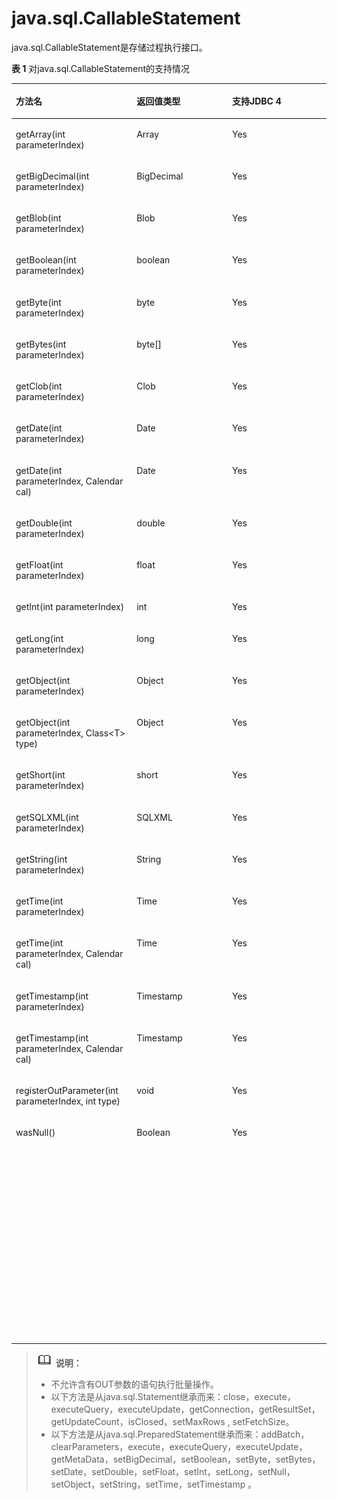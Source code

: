 # java.sql.CallableStatement<a name="ZH-CN_TOPIC_0289900773"></a>

java.sql.CallableStatement是存储过程执行接口。

**表 1**  对java.sql.CallableStatement的支持情况

<a name="zh-cn_topic_0237120392_zh-cn_topic_0213179158_zh-cn_topic_0189250822_zh-cn_topic_0059778741_zh-cn_topic_0058965232_table3828870"></a>
<table><thead align="left"><tr id="zh-cn_topic_0237120392_zh-cn_topic_0213179158_zh-cn_topic_0189250822_zh-cn_topic_0059778741_zh-cn_topic_0058965232_row36987648"><th class="cellrowborder" valign="top" width="38.33%" id="mcps1.2.4.1.1"><p id="zh-cn_topic_0237120392_zh-cn_topic_0213179158_zh-cn_topic_0189250822_zh-cn_topic_0059778741_zh-cn_topic_0058965232_p43209511"><a name="zh-cn_topic_0237120392_zh-cn_topic_0213179158_zh-cn_topic_0189250822_zh-cn_topic_0059778741_zh-cn_topic_0058965232_p43209511"></a><a name="zh-cn_topic_0237120392_zh-cn_topic_0213179158_zh-cn_topic_0189250822_zh-cn_topic_0059778741_zh-cn_topic_0058965232_p43209511"></a>方法名</p>
</th>
<th class="cellrowborder" valign="top" width="30.330000000000002%" id="mcps1.2.4.1.2"><p id="zh-cn_topic_0237120392_zh-cn_topic_0213179158_zh-cn_topic_0189250822_zh-cn_topic_0059778741_zh-cn_topic_0058965232_p10309494"><a name="zh-cn_topic_0237120392_zh-cn_topic_0213179158_zh-cn_topic_0189250822_zh-cn_topic_0059778741_zh-cn_topic_0058965232_p10309494"></a><a name="zh-cn_topic_0237120392_zh-cn_topic_0213179158_zh-cn_topic_0189250822_zh-cn_topic_0059778741_zh-cn_topic_0058965232_p10309494"></a>返回值类型</p>
</th>
<th class="cellrowborder" valign="top" width="31.34%" id="mcps1.2.4.1.3"><p id="zh-cn_topic_0237120392_zh-cn_topic_0213179158_zh-cn_topic_0189250822_zh-cn_topic_0059778741_zh-cn_topic_0058965232_p61969327"><a name="zh-cn_topic_0237120392_zh-cn_topic_0213179158_zh-cn_topic_0189250822_zh-cn_topic_0059778741_zh-cn_topic_0058965232_p61969327"></a><a name="zh-cn_topic_0237120392_zh-cn_topic_0213179158_zh-cn_topic_0189250822_zh-cn_topic_0059778741_zh-cn_topic_0058965232_p61969327"></a>支持JDBC 4</p>
</th>
</tr>
</thead>
<tbody><tr id="row12430336205012"><td class="cellrowborder" valign="top" width="38.33%" headers="mcps1.2.4.1.1 "><p id="p1543019364504"><a name="p1543019364504"></a><a name="p1543019364504"></a>getArray(int parameterIndex)</p>
</td>
<td class="cellrowborder" valign="top" width="30.330000000000002%" headers="mcps1.2.4.1.2 "><p id="p143016364508"><a name="p143016364508"></a><a name="p143016364508"></a>Array</p>
</td>
<td class="cellrowborder" valign="top" width="31.34%" headers="mcps1.2.4.1.3 "><p id="p7430103617507"><a name="p7430103617507"></a><a name="p7430103617507"></a>Yes</p>
</td>
</tr>
<tr id="row1321975917113"><td class="cellrowborder" valign="top" width="38.33%" headers="mcps1.2.4.1.1 "><p id="p2219125918117"><a name="p2219125918117"></a><a name="p2219125918117"></a>getBigDecimal(int parameterIndex)</p>
</td>
<td class="cellrowborder" valign="top" width="30.330000000000002%" headers="mcps1.2.4.1.2 "><p id="p1021965910111"><a name="p1021965910111"></a><a name="p1021965910111"></a>BigDecimal</p>
</td>
<td class="cellrowborder" valign="top" width="31.34%" headers="mcps1.2.4.1.3 "><p id="p1321920594111"><a name="p1321920594111"></a><a name="p1321920594111"></a>Yes</p>
</td>
</tr>
<tr id="row7856581647"><td class="cellrowborder" valign="top" width="38.33%" headers="mcps1.2.4.1.1 "><p id="p4869582419"><a name="p4869582419"></a><a name="p4869582419"></a>getBlob(int parameterIndex)</p>
</td>
<td class="cellrowborder" valign="top" width="30.330000000000002%" headers="mcps1.2.4.1.2 "><p id="p11864580412"><a name="p11864580412"></a><a name="p11864580412"></a>Blob</p>
</td>
<td class="cellrowborder" valign="top" width="31.34%" headers="mcps1.2.4.1.3 "><p id="p5864589415"><a name="p5864589415"></a><a name="p5864589415"></a>Yes</p>
</td>
</tr>
<tr id="row1744091961"><td class="cellrowborder" valign="top" width="38.33%" headers="mcps1.2.4.1.1 "><p id="p144418919616"><a name="p144418919616"></a><a name="p144418919616"></a>getBoolean(int parameterIndex)</p>
</td>
<td class="cellrowborder" valign="top" width="30.330000000000002%" headers="mcps1.2.4.1.2 "><p id="p244149464"><a name="p244149464"></a><a name="p244149464"></a>boolean</p>
</td>
<td class="cellrowborder" valign="top" width="31.34%" headers="mcps1.2.4.1.3 "><p id="p3441991560"><a name="p3441991560"></a><a name="p3441991560"></a>Yes</p>
</td>
</tr>
<tr id="row99816261715"><td class="cellrowborder" valign="top" width="38.33%" headers="mcps1.2.4.1.1 "><p id="p10981162612715"><a name="p10981162612715"></a><a name="p10981162612715"></a>getByte(int parameterIndex)</p>
</td>
<td class="cellrowborder" valign="top" width="30.330000000000002%" headers="mcps1.2.4.1.2 "><p id="p129811226472"><a name="p129811226472"></a><a name="p129811226472"></a>byte</p>
</td>
<td class="cellrowborder" valign="top" width="31.34%" headers="mcps1.2.4.1.3 "><p id="p59818265711"><a name="p59818265711"></a><a name="p59818265711"></a>Yes</p>
</td>
</tr>
<tr id="row4966514681"><td class="cellrowborder" valign="top" width="38.33%" headers="mcps1.2.4.1.1 "><p id="p696716141283"><a name="p696716141283"></a><a name="p696716141283"></a>getBytes(int parameterIndex)</p>
</td>
<td class="cellrowborder" valign="top" width="30.330000000000002%" headers="mcps1.2.4.1.2 "><p id="p189679141189"><a name="p189679141189"></a><a name="p189679141189"></a>byte[]</p>
</td>
<td class="cellrowborder" valign="top" width="31.34%" headers="mcps1.2.4.1.3 "><p id="p49678146815"><a name="p49678146815"></a><a name="p49678146815"></a>Yes</p>
</td>
</tr>
<tr id="row1710458491"><td class="cellrowborder" valign="top" width="38.33%" headers="mcps1.2.4.1.1 "><p id="p191052081693"><a name="p191052081693"></a><a name="p191052081693"></a>getClob(int parameterIndex)</p>
</td>
<td class="cellrowborder" valign="top" width="30.330000000000002%" headers="mcps1.2.4.1.2 "><p id="p1810510814918"><a name="p1810510814918"></a><a name="p1810510814918"></a>Clob</p>
</td>
<td class="cellrowborder" valign="top" width="31.34%" headers="mcps1.2.4.1.3 "><p id="p1210548794"><a name="p1210548794"></a><a name="p1210548794"></a>Yes</p>
</td>
</tr>
<tr id="row1292275217101"><td class="cellrowborder" valign="top" width="38.33%" headers="mcps1.2.4.1.1 "><p id="p3922105291017"><a name="p3922105291017"></a><a name="p3922105291017"></a>getDate(int parameterIndex)</p>
</td>
<td class="cellrowborder" valign="top" width="30.330000000000002%" headers="mcps1.2.4.1.2 "><p id="p11922185231020"><a name="p11922185231020"></a><a name="p11922185231020"></a>Date</p>
</td>
<td class="cellrowborder" valign="top" width="31.34%" headers="mcps1.2.4.1.3 "><p id="p692265281020"><a name="p692265281020"></a><a name="p692265281020"></a>Yes</p>
</td>
</tr>
<tr id="row4574257171015"><td class="cellrowborder" valign="top" width="38.33%" headers="mcps1.2.4.1.1 "><p id="p8574105751014"><a name="p8574105751014"></a><a name="p8574105751014"></a>getDate(int parameterIndex, Calendar cal)</p>
</td>
<td class="cellrowborder" valign="top" width="30.330000000000002%" headers="mcps1.2.4.1.2 "><p id="p19574135710108"><a name="p19574135710108"></a><a name="p19574135710108"></a>Date</p>
</td>
<td class="cellrowborder" valign="top" width="31.34%" headers="mcps1.2.4.1.3 "><p id="p20574145719104"><a name="p20574145719104"></a><a name="p20574145719104"></a>Yes</p>
</td>
</tr>
<tr id="row1376665914115"><td class="cellrowborder" valign="top" width="38.33%" headers="mcps1.2.4.1.1 "><p id="p10766859111119"><a name="p10766859111119"></a><a name="p10766859111119"></a>getDouble(int parameterIndex)</p>
</td>
<td class="cellrowborder" valign="top" width="30.330000000000002%" headers="mcps1.2.4.1.2 "><p id="p9766105911111"><a name="p9766105911111"></a><a name="p9766105911111"></a>double</p>
</td>
<td class="cellrowborder" valign="top" width="31.34%" headers="mcps1.2.4.1.3 "><p id="p1976611593113"><a name="p1976611593113"></a><a name="p1976611593113"></a>Yes</p>
</td>
</tr>
<tr id="row18905124315010"><td class="cellrowborder" valign="top" width="38.33%" headers="mcps1.2.4.1.1 "><p id="p5905144345018"><a name="p5905144345018"></a><a name="p5905144345018"></a>getFloat(int parameterIndex)</p>
</td>
<td class="cellrowborder" valign="top" width="30.330000000000002%" headers="mcps1.2.4.1.2 "><p id="p69065438503"><a name="p69065438503"></a><a name="p69065438503"></a>float</p>
</td>
<td class="cellrowborder" valign="top" width="31.34%" headers="mcps1.2.4.1.3 "><p id="p1390617434501"><a name="p1390617434501"></a><a name="p1390617434501"></a>Yes</p>
</td>
</tr>
<tr id="row171601565117"><td class="cellrowborder" valign="top" width="38.33%" headers="mcps1.2.4.1.1 "><p id="p1016165195117"><a name="p1016165195117"></a><a name="p1016165195117"></a>getInt(int parameterIndex)</p>
</td>
<td class="cellrowborder" valign="top" width="30.330000000000002%" headers="mcps1.2.4.1.2 "><p id="p4161155145112"><a name="p4161155145112"></a><a name="p4161155145112"></a>int</p>
</td>
<td class="cellrowborder" valign="top" width="31.34%" headers="mcps1.2.4.1.3 "><p id="p11161457515"><a name="p11161457515"></a><a name="p11161457515"></a>Yes</p>
</td>
</tr>
<tr id="row17392621155114"><td class="cellrowborder" valign="top" width="38.33%" headers="mcps1.2.4.1.1 "><p id="p1639222125117"><a name="p1639222125117"></a><a name="p1639222125117"></a>getLong(int parameterIndex)</p>
</td>
<td class="cellrowborder" valign="top" width="30.330000000000002%" headers="mcps1.2.4.1.2 "><p id="p193921021175111"><a name="p193921021175111"></a><a name="p193921021175111"></a>long</p>
</td>
<td class="cellrowborder" valign="top" width="31.34%" headers="mcps1.2.4.1.3 "><p id="p339292114517"><a name="p339292114517"></a><a name="p339292114517"></a>Yes</p>
</td>
</tr>
<tr id="row18307115014517"><td class="cellrowborder" valign="top" width="38.33%" headers="mcps1.2.4.1.1 "><p id="p143071650195115"><a name="p143071650195115"></a><a name="p143071650195115"></a>getObject(int parameterIndex)</p>
</td>
<td class="cellrowborder" valign="top" width="30.330000000000002%" headers="mcps1.2.4.1.2 "><p id="p43071550145117"><a name="p43071550145117"></a><a name="p43071550145117"></a>Object</p>
</td>
<td class="cellrowborder" valign="top" width="31.34%" headers="mcps1.2.4.1.3 "><p id="p16307550105116"><a name="p16307550105116"></a><a name="p16307550105116"></a>Yes</p>
</td>
</tr>
<tr id="row20865131146"><td class="cellrowborder" valign="top" width="38.33%" headers="mcps1.2.4.1.1 "><p id="p118651718413"><a name="p118651718413"></a><a name="p118651718413"></a>getObject(int parameterIndex, Class&lt;T&gt; type)</p>
</td>
<td class="cellrowborder" valign="top" width="30.330000000000002%" headers="mcps1.2.4.1.2 "><p id="p20865211418"><a name="p20865211418"></a><a name="p20865211418"></a>Object</p>
</td>
<td class="cellrowborder" valign="top" width="31.34%" headers="mcps1.2.4.1.3 "><p id="p1986516112413"><a name="p1986516112413"></a><a name="p1986516112413"></a>Yes</p>
</td>
</tr>
<tr id="row185973072815"><td class="cellrowborder" valign="top" width="38.33%" headers="mcps1.2.4.1.1 "><p id="p1786083018284"><a name="p1786083018284"></a><a name="p1786083018284"></a>getShort(int parameterIndex)</p>
</td>
<td class="cellrowborder" valign="top" width="30.330000000000002%" headers="mcps1.2.4.1.2 "><p id="p1986093012818"><a name="p1986093012818"></a><a name="p1986093012818"></a>short</p>
</td>
<td class="cellrowborder" valign="top" width="31.34%" headers="mcps1.2.4.1.3 "><p id="p686073019284"><a name="p686073019284"></a><a name="p686073019284"></a>Yes</p>
</td>
</tr>
<tr id="row8447174373815"><td class="cellrowborder" valign="top" width="38.33%" headers="mcps1.2.4.1.1 "><p id="p13448343163812"><a name="p13448343163812"></a><a name="p13448343163812"></a>getSQLXML(int parameterIndex)</p>
</td>
<td class="cellrowborder" valign="top" width="30.330000000000002%" headers="mcps1.2.4.1.2 "><p id="p1448114333818"><a name="p1448114333818"></a><a name="p1448114333818"></a>SQLXML</p>
</td>
<td class="cellrowborder" valign="top" width="31.34%" headers="mcps1.2.4.1.3 "><p id="p5448164383819"><a name="p5448164383819"></a><a name="p5448164383819"></a>Yes</p>
</td>
</tr>
<tr id="row1184941493911"><td class="cellrowborder" valign="top" width="38.33%" headers="mcps1.2.4.1.1 "><p id="p128505140394"><a name="p128505140394"></a><a name="p128505140394"></a>getString(int parameterIndex)</p>
</td>
<td class="cellrowborder" valign="top" width="30.330000000000002%" headers="mcps1.2.4.1.2 "><p id="p1385015148393"><a name="p1385015148393"></a><a name="p1385015148393"></a>String</p>
</td>
<td class="cellrowborder" valign="top" width="31.34%" headers="mcps1.2.4.1.3 "><p id="p1385091417395"><a name="p1385091417395"></a><a name="p1385091417395"></a>Yes</p>
</td>
</tr>
<tr id="row18341192584512"><td class="cellrowborder" valign="top" width="38.33%" headers="mcps1.2.4.1.1 "><p id="p934120254458"><a name="p934120254458"></a><a name="p934120254458"></a>getTime(int parameterIndex)</p>
</td>
<td class="cellrowborder" valign="top" width="30.330000000000002%" headers="mcps1.2.4.1.2 "><p id="p1534119257455"><a name="p1534119257455"></a><a name="p1534119257455"></a>Time</p>
</td>
<td class="cellrowborder" valign="top" width="31.34%" headers="mcps1.2.4.1.3 "><p id="p1534102504518"><a name="p1534102504518"></a><a name="p1534102504518"></a>Yes</p>
</td>
</tr>
<tr id="row175291112194718"><td class="cellrowborder" valign="top" width="38.33%" headers="mcps1.2.4.1.1 "><p id="p75296122477"><a name="p75296122477"></a><a name="p75296122477"></a>getTime(int parameterIndex, Calendar cal)</p>
</td>
<td class="cellrowborder" valign="top" width="30.330000000000002%" headers="mcps1.2.4.1.2 "><p id="p352951204715"><a name="p352951204715"></a><a name="p352951204715"></a>Time</p>
</td>
<td class="cellrowborder" valign="top" width="31.34%" headers="mcps1.2.4.1.3 "><p id="p1152991274716"><a name="p1152991274716"></a><a name="p1152991274716"></a>Yes</p>
</td>
</tr>
<tr id="row3233394714"><td class="cellrowborder" valign="top" width="38.33%" headers="mcps1.2.4.1.1 "><p id="p62163312475"><a name="p62163312475"></a><a name="p62163312475"></a>getTimestamp(int parameterIndex)</p>
</td>
<td class="cellrowborder" valign="top" width="30.330000000000002%" headers="mcps1.2.4.1.2 "><p id="p102533114717"><a name="p102533114717"></a><a name="p102533114717"></a>Timestamp</p>
</td>
<td class="cellrowborder" valign="top" width="31.34%" headers="mcps1.2.4.1.3 "><p id="p192173316476"><a name="p192173316476"></a><a name="p192173316476"></a>Yes</p>
</td>
</tr>
<tr id="row16554175264716"><td class="cellrowborder" valign="top" width="38.33%" headers="mcps1.2.4.1.1 "><p id="p1255545211476"><a name="p1255545211476"></a><a name="p1255545211476"></a>getTimestamp(int parameterIndex, Calendar cal)</p>
</td>
<td class="cellrowborder" valign="top" width="30.330000000000002%" headers="mcps1.2.4.1.2 "><p id="p165551952174715"><a name="p165551952174715"></a><a name="p165551952174715"></a>Timestamp</p>
</td>
<td class="cellrowborder" valign="top" width="31.34%" headers="mcps1.2.4.1.3 "><p id="p11555155215476"><a name="p11555155215476"></a><a name="p11555155215476"></a>Yes</p>
</td>
</tr>
<tr id="zh-cn_topic_0237120392_zh-cn_topic_0213179158_zh-cn_topic_0189250822_zh-cn_topic_0059778741_zh-cn_topic_0058965232_row53459560"><td class="cellrowborder" valign="top" width="38.33%" headers="mcps1.2.4.1.1 "><p id="zh-cn_topic_0237120392_zh-cn_topic_0213179158_zh-cn_topic_0189250822_zh-cn_topic_0059778741_zh-cn_topic_0058965232_p39399037"><a name="zh-cn_topic_0237120392_zh-cn_topic_0213179158_zh-cn_topic_0189250822_zh-cn_topic_0059778741_zh-cn_topic_0058965232_p39399037"></a><a name="zh-cn_topic_0237120392_zh-cn_topic_0213179158_zh-cn_topic_0189250822_zh-cn_topic_0059778741_zh-cn_topic_0058965232_p39399037"></a>registerOutParameter(int parameterIndex, int type)</p>
</td>
<td class="cellrowborder" valign="top" width="30.330000000000002%" headers="mcps1.2.4.1.2 "><p id="zh-cn_topic_0237120392_zh-cn_topic_0213179158_zh-cn_topic_0189250822_zh-cn_topic_0059778741_zh-cn_topic_0058965232_p58131666"><a name="zh-cn_topic_0237120392_zh-cn_topic_0213179158_zh-cn_topic_0189250822_zh-cn_topic_0059778741_zh-cn_topic_0058965232_p58131666"></a><a name="zh-cn_topic_0237120392_zh-cn_topic_0213179158_zh-cn_topic_0189250822_zh-cn_topic_0059778741_zh-cn_topic_0058965232_p58131666"></a>void</p>
</td>
<td class="cellrowborder" valign="top" width="31.34%" headers="mcps1.2.4.1.3 "><p id="zh-cn_topic_0237120392_zh-cn_topic_0213179158_zh-cn_topic_0189250822_zh-cn_topic_0059778741_zh-cn_topic_0058965232_p53950512"><a name="zh-cn_topic_0237120392_zh-cn_topic_0213179158_zh-cn_topic_0189250822_zh-cn_topic_0059778741_zh-cn_topic_0058965232_p53950512"></a><a name="zh-cn_topic_0237120392_zh-cn_topic_0213179158_zh-cn_topic_0189250822_zh-cn_topic_0059778741_zh-cn_topic_0058965232_p53950512"></a>Yes</p>
</td>
</tr>
<tr id="zh-cn_topic_0237120392_zh-cn_topic_0213179158_zh-cn_topic_0189250822_zh-cn_topic_0059778741_zh-cn_topic_0058965232_row15792565"><td class="cellrowborder" valign="top" width="38.33%" headers="mcps1.2.4.1.1 "><p id="zh-cn_topic_0237120392_zh-cn_topic_0213179158_zh-cn_topic_0189250822_zh-cn_topic_0059778741_zh-cn_topic_0058965232_p23672536"><a name="zh-cn_topic_0237120392_zh-cn_topic_0213179158_zh-cn_topic_0189250822_zh-cn_topic_0059778741_zh-cn_topic_0058965232_p23672536"></a><a name="zh-cn_topic_0237120392_zh-cn_topic_0213179158_zh-cn_topic_0189250822_zh-cn_topic_0059778741_zh-cn_topic_0058965232_p23672536"></a>wasNull()</p>
</td>
<td class="cellrowborder" valign="top" width="30.330000000000002%" headers="mcps1.2.4.1.2 "><p id="zh-cn_topic_0237120392_zh-cn_topic_0213179158_zh-cn_topic_0189250822_zh-cn_topic_0059778741_zh-cn_topic_0058965232_p59980828"><a name="zh-cn_topic_0237120392_zh-cn_topic_0213179158_zh-cn_topic_0189250822_zh-cn_topic_0059778741_zh-cn_topic_0058965232_p59980828"></a><a name="zh-cn_topic_0237120392_zh-cn_topic_0213179158_zh-cn_topic_0189250822_zh-cn_topic_0059778741_zh-cn_topic_0058965232_p59980828"></a><span id="zh-cn_topic_0237120392_zh-cn_topic_0213179158_zh-cn_topic_0189250822_text13995396495"><a name="zh-cn_topic_0237120392_zh-cn_topic_0213179158_zh-cn_topic_0189250822_text13995396495"></a><a name="zh-cn_topic_0237120392_zh-cn_topic_0213179158_zh-cn_topic_0189250822_text13995396495"></a>Boolean</span></p>
</td>
<td class="cellrowborder" valign="top" width="31.34%" headers="mcps1.2.4.1.3 "><p id="zh-cn_topic_0237120392_zh-cn_topic_0213179158_zh-cn_topic_0189250822_zh-cn_topic_0059778741_zh-cn_topic_0058965232_p12114571"><a name="zh-cn_topic_0237120392_zh-cn_topic_0213179158_zh-cn_topic_0189250822_zh-cn_topic_0059778741_zh-cn_topic_0058965232_p12114571"></a><a name="zh-cn_topic_0237120392_zh-cn_topic_0213179158_zh-cn_topic_0189250822_zh-cn_topic_0059778741_zh-cn_topic_0058965232_p12114571"></a>Yes</p>
</td>
</tr>
<tr id="zh-cn_topic_0237120392_zh-cn_topic_0213179158_zh-cn_topic_0189250822_zh-cn_topic_0059778741_zh-cn_topic_0058965232_row41922278"><td class="cellrowborder" valign="top" width="38.33%" headers="mcps1.2.4.1.1 ">&nbsp;&nbsp;</td>
<td class="cellrowborder" valign="top" width="30.330000000000002%" headers="mcps1.2.4.1.2 ">&nbsp;&nbsp;</td>
<td class="cellrowborder" valign="top" width="31.34%" headers="mcps1.2.4.1.3 ">&nbsp;&nbsp;</td>
</tr>
<tr id="zh-cn_topic_0237120392_zh-cn_topic_0213179158_zh-cn_topic_0189250822_zh-cn_topic_0059778741_zh-cn_topic_0058965232_row11699963"><td class="cellrowborder" valign="top" width="38.33%" headers="mcps1.2.4.1.1 ">&nbsp;&nbsp;</td>
<td class="cellrowborder" valign="top" width="30.330000000000002%" headers="mcps1.2.4.1.2 ">&nbsp;&nbsp;</td>
<td class="cellrowborder" valign="top" width="31.34%" headers="mcps1.2.4.1.3 ">&nbsp;&nbsp;</td>
</tr>
<tr id="zh-cn_topic_0237120392_zh-cn_topic_0213179158_zh-cn_topic_0189250822_zh-cn_topic_0059778741_zh-cn_topic_0058965232_row47540285"><td class="cellrowborder" valign="top" width="38.33%" headers="mcps1.2.4.1.1 ">&nbsp;&nbsp;</td>
<td class="cellrowborder" valign="top" width="30.330000000000002%" headers="mcps1.2.4.1.2 ">&nbsp;&nbsp;</td>
<td class="cellrowborder" valign="top" width="31.34%" headers="mcps1.2.4.1.3 ">&nbsp;&nbsp;</td>
</tr>
<tr id="zh-cn_topic_0237120392_zh-cn_topic_0213179158_zh-cn_topic_0189250822_zh-cn_topic_0059778741_zh-cn_topic_0058965232_row42686078"><td class="cellrowborder" valign="top" width="38.33%" headers="mcps1.2.4.1.1 ">&nbsp;&nbsp;</td>
<td class="cellrowborder" valign="top" width="30.330000000000002%" headers="mcps1.2.4.1.2 ">&nbsp;&nbsp;</td>
<td class="cellrowborder" valign="top" width="31.34%" headers="mcps1.2.4.1.3 ">&nbsp;&nbsp;</td>
</tr>
<tr id="zh-cn_topic_0237120392_zh-cn_topic_0213179158_zh-cn_topic_0189250822_zh-cn_topic_0059778741_zh-cn_topic_0058965232_row54577493"><td class="cellrowborder" valign="top" width="38.33%" headers="mcps1.2.4.1.1 ">&nbsp;&nbsp;</td>
<td class="cellrowborder" valign="top" width="30.330000000000002%" headers="mcps1.2.4.1.2 ">&nbsp;&nbsp;</td>
<td class="cellrowborder" valign="top" width="31.34%" headers="mcps1.2.4.1.3 ">&nbsp;&nbsp;</td>
</tr>
<tr id="zh-cn_topic_0237120392_zh-cn_topic_0213179158_zh-cn_topic_0189250822_zh-cn_topic_0059778741_zh-cn_topic_0058965232_row6325349"><td class="cellrowborder" valign="top" width="38.33%" headers="mcps1.2.4.1.1 ">&nbsp;&nbsp;</td>
<td class="cellrowborder" valign="top" width="30.330000000000002%" headers="mcps1.2.4.1.2 ">&nbsp;&nbsp;</td>
<td class="cellrowborder" valign="top" width="31.34%" headers="mcps1.2.4.1.3 ">&nbsp;&nbsp;</td>
</tr>
<tr id="zh-cn_topic_0237120392_zh-cn_topic_0213179158_zh-cn_topic_0189250822_zh-cn_topic_0059778741_zh-cn_topic_0058965232_row44138901"><td class="cellrowborder" valign="top" width="38.33%" headers="mcps1.2.4.1.1 ">&nbsp;&nbsp;</td>
<td class="cellrowborder" valign="top" width="30.330000000000002%" headers="mcps1.2.4.1.2 ">&nbsp;&nbsp;</td>
<td class="cellrowborder" valign="top" width="31.34%" headers="mcps1.2.4.1.3 ">&nbsp;&nbsp;</td>
</tr>
<tr id="zh-cn_topic_0237120392_zh-cn_topic_0213179158_zh-cn_topic_0189250822_zh-cn_topic_0059778741_zh-cn_topic_0058965232_row11337048"><td class="cellrowborder" valign="top" width="38.33%" headers="mcps1.2.4.1.1 ">&nbsp;&nbsp;</td>
<td class="cellrowborder" valign="top" width="30.330000000000002%" headers="mcps1.2.4.1.2 ">&nbsp;&nbsp;</td>
<td class="cellrowborder" valign="top" width="31.34%" headers="mcps1.2.4.1.3 ">&nbsp;&nbsp;</td>
</tr>
<tr id="zh-cn_topic_0237120392_zh-cn_topic_0213179158_zh-cn_topic_0189250822_zh-cn_topic_0059778741_zh-cn_topic_0058965232_row19412198"><td class="cellrowborder" valign="top" width="38.33%" headers="mcps1.2.4.1.1 ">&nbsp;&nbsp;</td>
<td class="cellrowborder" valign="top" width="30.330000000000002%" headers="mcps1.2.4.1.2 ">&nbsp;&nbsp;</td>
<td class="cellrowborder" valign="top" width="31.34%" headers="mcps1.2.4.1.3 ">&nbsp;&nbsp;</td>
</tr>
<tr id="zh-cn_topic_0237120392_zh-cn_topic_0213179158_zh-cn_topic_0189250822_zh-cn_topic_0059778741_zh-cn_topic_0058965232_row66971264"><td class="cellrowborder" valign="top" width="38.33%" headers="mcps1.2.4.1.1 ">&nbsp;&nbsp;</td>
<td class="cellrowborder" valign="top" width="30.330000000000002%" headers="mcps1.2.4.1.2 ">&nbsp;&nbsp;</td>
<td class="cellrowborder" valign="top" width="31.34%" headers="mcps1.2.4.1.3 ">&nbsp;&nbsp;</td>
</tr>
<tr id="zh-cn_topic_0237120392_zh-cn_topic_0213179158_zh-cn_topic_0189250822_zh-cn_topic_0059778741_zh-cn_topic_0058965232_row62399407"><td class="cellrowborder" valign="top" width="38.33%" headers="mcps1.2.4.1.1 ">&nbsp;&nbsp;</td>
<td class="cellrowborder" valign="top" width="30.330000000000002%" headers="mcps1.2.4.1.2 ">&nbsp;&nbsp;</td>
<td class="cellrowborder" valign="top" width="31.34%" headers="mcps1.2.4.1.3 ">&nbsp;&nbsp;</td>
</tr>
<tr id="zh-cn_topic_0237120392_zh-cn_topic_0213179158_zh-cn_topic_0189250822_zh-cn_topic_0059778741_zh-cn_topic_0058965232_row66291076"><td class="cellrowborder" valign="top" width="38.33%" headers="mcps1.2.4.1.1 ">&nbsp;&nbsp;</td>
<td class="cellrowborder" valign="top" width="30.330000000000002%" headers="mcps1.2.4.1.2 ">&nbsp;&nbsp;</td>
<td class="cellrowborder" valign="top" width="31.34%" headers="mcps1.2.4.1.3 ">&nbsp;&nbsp;</td>
</tr>
<tr id="zh-cn_topic_0237120392_zh-cn_topic_0213179158_zh-cn_topic_0189250822_zh-cn_topic_0059778741_zh-cn_topic_0058965232_row43078361"><td class="cellrowborder" valign="top" width="38.33%" headers="mcps1.2.4.1.1 ">&nbsp;&nbsp;</td>
<td class="cellrowborder" valign="top" width="30.330000000000002%" headers="mcps1.2.4.1.2 ">&nbsp;&nbsp;</td>
<td class="cellrowborder" valign="top" width="31.34%" headers="mcps1.2.4.1.3 ">&nbsp;&nbsp;</td>
</tr>
<tr id="zh-cn_topic_0237120392_zh-cn_topic_0213179158_zh-cn_topic_0189250822_zh-cn_topic_0059778741_zh-cn_topic_0058965232_row40806541"><td class="cellrowborder" valign="top" width="38.33%" headers="mcps1.2.4.1.1 ">&nbsp;&nbsp;</td>
<td class="cellrowborder" valign="top" width="30.330000000000002%" headers="mcps1.2.4.1.2 ">&nbsp;&nbsp;</td>
<td class="cellrowborder" valign="top" width="31.34%" headers="mcps1.2.4.1.3 ">&nbsp;&nbsp;</td>
</tr>
</tbody>
</table>

>![](public_sys-resources/icon-note.gif) **说明：** 
>-   不允许含有OUT参数的语句执行批量操作。
>-   以下方法是从java.sql.Statement继承而来：close，execute，executeQuery，executeUpdate，getConnection，getResultSet，getUpdateCount，isClosed，setMaxRows ,  setFetchSize。
>-   以下方法是从java.sql.PreparedStatement继承而来：addBatch，clearParameters，execute，executeQuery，executeUpdate，getMetaData，setBigDecimal，setBoolean，setByte，setBytes，setDate，setDouble，setFloat，setInt，setLong，setNull，setObject，setString，setTime，setTimestamp 。

